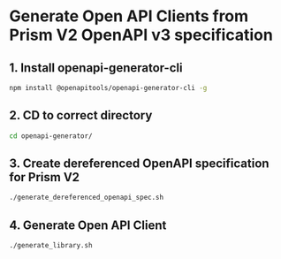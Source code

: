 # Generate Open API Clients from Prism V2 OpenAPI v3 specification
## 1. Install openapi-generator-cli
```bash
npm install @openapitools/openapi-generator-cli -g
```
## 2. CD to correct directory
```bash
cd openapi-generator/
```
## 3. Create dereferenced OpenAPI specification for Prism V2 
```bash
./generate_dereferenced_openapi_spec.sh
```
## 4. Generate Open API Client
```bash
./generate_library.sh 
```